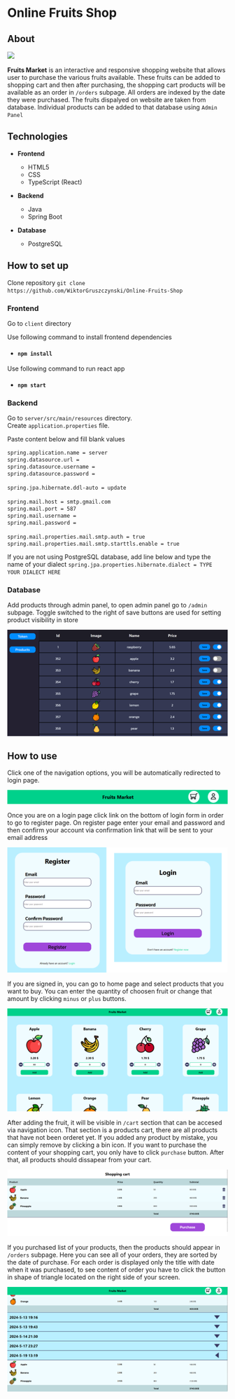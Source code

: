 # Online Fruits Shop

## About
![]([https://tinyurl.com/2fyzcnyv](https://spring-boot-tracker-935c708a9d3f.herokuapp.com/api/view))

**Fruits Market** is an interactive and responsive shopping website that allows user to purchase the various fruits available. These fruits can be added to shopping cart and then after purchasing, the shopping cart products will be available as an order in `/orders` subpage. All orders are indexed by the date they were purchased. The fruits dispalyed on website are taken from database. Individual products can be added to that database using `Admin Panel`


## Technologies
- **Frontend**
    - HTML5
    - CSS
    - TypeScript (React)

- **Backend**
    - Java
    - Spring Boot

- **Database**
    - PostgreSQL


## How to set up

Clone repository `git clone https://github.com/WiktorGruszczynski/Online-Fruits-Shop`

### Frontend

Go to `client` directory

Use following command to install frontend dependencies

- #### `npm install`

Use following command to run react app
- #### `npm start`

### Backend

Go to `server/src/main/resources` directory.    
Create `application.properties` file.

Paste content below and fill blank values

```
spring.application.name = server
spring.datasource.url =
spring.datasource.username = 
spring.datasource.password = 

spring.jpa.hibernate.ddl-auto = update

spring.mail.host = smtp.gmail.com
spring.mail.port = 587
spring.mail.username =
spring.mail.password =

spring.mail.properties.mail.smtp.auth = true
spring.mail.properties.mail.smtp.starttls.enable = true
```

If you are not using PostgreSQL database, add line below and type the name of your dialect
`spring.jpa.properties.hibernate.dialect = TYPE YOUR DIALECT HERE`

### Database

Add products through admin panel, to open admin panel go to `/admin` subpage. Toggle switched to the right of save buttons are used for setting product visibility in store

<img src="img/admin edit.png">

## How to use

Click one of the navigation options, you will be automatically redirected to login page. 

![](img/nav.png)

Once you are on a login page click link on the bottom of login form in order to go to register page.
On register page enter your email and password and then confirm your account via confirmation link that will be sent to your email address

<img src="img/login-and-register.png">

<br>

If you are signed in, you can go to home page and select products that you want to buy.
You can enter the quantity of choosen fruit or change that amount by clicking `minus` or `plus` buttons. 

<img src="img/home.png">
<br>

After adding the fruit, it will be visible in `/cart` section that can be accesed via navigation icon. That section is a products cart, there are all products that have not been orderet yet.
If you added any product by mistake, you can simply remove by clicking a bin icon. If you want to purchase the content of your shopping cart, you only have to click `purchase` button. After that, all products should dissapear from your cart.

<img src="img/cart.png">

If you purchased list of your products, then the products should appear in `/orders` subpage. Here you can see all of your orders, they are sorted by the date of purchase.
For each order is displayed only the title with date when it was purchased, to see content of order you have to click the button in shape of triangle located on the right side of your screen.

<img src="img/orders.png">
